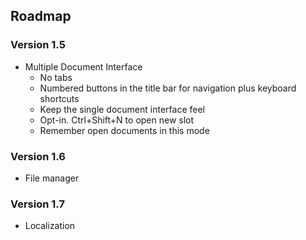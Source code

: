 ## Roadmap

### Version 1.5

- Multiple Document Interface
  * No tabs
  * Numbered buttons in the title bar for navigation plus keyboard shortcuts
  * Keep the single document interface feel
  * Opt-in. Ctrl+Shift+N to open new slot
  * Remember open documents in this mode

### Version 1.6

- File manager

### Version 1.7

- Localization
